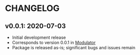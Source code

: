 CHANGELOG
=========

v0.0.1: 2020-07-03
------------------
- Initial development release
- Corresponds to version 0.0.1 in [Modulator](https://gitlab.oicr.on.ca/ResearchIT/modulator/-/blob/master/code/gsi/70_janus.yaml)
- Package is released as-is; significant bugs and issues remain
